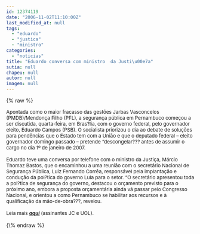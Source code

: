 ```yaml
---
id: 12374119
date: "2006-11-02T11:10:00Z"
last_modified_at: null
tags:
  - "eduardo"
  - "justica"
  - "ministro"
categories:
  - "noticias"
title: "Eduardo conversa com ministro  da Justi\u00e7a"
sutia: null
chapeu: null
autor: null
imagem: null
---
```

{\% raw %}
<p><P><SPAN style=\"COLOR: black; FONT-FAMILY: Verdana; mso-bidi-font-family: Tahoma\"><FONT size=3><?xml:namespace prefix = o ns = \"urn:schemas-microsoft-com:office:office\" /><o:p><FONT size=2>Apontada como o maior fracasso das gestões Jarbas Vasconcelos (PMDB)/Mendonça Filho (PFL), a segurança pública em Pernambuco começou a ser discutida, quarta-feira, em Bras?lia, com o governo federal, pelo governador eleito, Eduardo Campos (PSB). O socialista priorizou o dia ao debate de soluções para pendências que o Estado tem com a União e que o deputado federal – eleito governador domingo passado – pretende “descongelar??? antes de assumir o cargo no dia 1º de janeiro de 2007. </FONT></P></p>
<p><P><FONT size=2>Eduardo teve uma conversa por telefone com o ministro da Justiça, Márcio Thomaz Bastos, que o encaminhou a uma reunião com o secretário Nacional de Segurança Pública, Luiz Fernando Corrêa, responsável pela implantação e condução da pol?tica do governo Lula para o setor. “O secretário apresentou toda a pol?tica de segurança do governo, destacou o orçamento previsto para o próximo ano, embora a proposta orçamentária ainda vá passar pelo Congresso Nacional, e orientou a como Pernambuco se habilitar aos recursos e à qualificação da mão-de-obra???, revelou.</FONT></P></p>
<p><P><FONT size=2>Leia mais <STRONG><EM><A href=\"https://jc3.uol.com.br/jornal/2006/11/02/not_207204.php\" target=_blank>aqui</A></EM></STRONG> (assinantes JC e UOL).</FONT></P></o:p></FONT></SPAN> </p>
{\% endraw %}